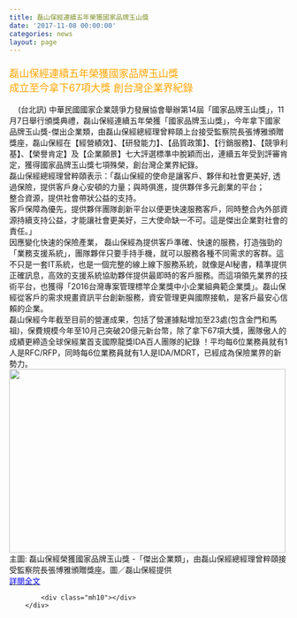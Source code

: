 ```yaml
---
title: 磊山保經連續五年榮獲國家品牌玉山獎
date: '2017-11-08 00:00:00'
categories: news
layout: page
---
```


<div class="text">
			<div>
	<p style="margin: 0px 0px 6px; font-family: Helvetica, Arial, sans-serif; color: rgb(29, 33, 41); font-size: 15px;">
		<span style="color:#ffa500;"><span style="font-size:18px;"><span class="_5mfr _47e3" style="line-height: 0; vertical-align: middle; margin: 0px 1px; font-family: inherit;"><span class="_7oe" style="display: inline-block; width: 0px; font-family: inherit;">&nbsp; &nbsp;</span></span></span></span></p>
</div>
<div>
	<div>
		<span style="color:#ffa500;"><span style="font-size:18px;">磊山保經連續五年榮獲國家品牌玉山獎</span></span></div>
	<div>
		<span style="color:#ffa500;"><span style="font-size:18px;">成立至今拿下67項大獎&nbsp;創台灣企業界紀錄</span></span></div>
	<div>
		&nbsp;&nbsp;&nbsp;&nbsp;&nbsp;&nbsp;&nbsp;&nbsp;&nbsp;&nbsp;&nbsp;&nbsp;&nbsp;&nbsp;&nbsp;&nbsp;&nbsp;&nbsp;&nbsp;&nbsp;&nbsp;&nbsp;&nbsp;&nbsp;&nbsp;&nbsp;&nbsp;&nbsp;&nbsp;&nbsp;&nbsp;&nbsp;&nbsp;&nbsp;&nbsp;&nbsp;&nbsp;&nbsp;&nbsp;&nbsp;&nbsp;&nbsp;&nbsp;&nbsp;&nbsp;&nbsp;&nbsp;</div>
	<div>
		<span style="font-size:14px;">&nbsp;&nbsp;&nbsp; (台北訊) 中華民國國家企業競爭力發展協會舉辦第14屆「國家品牌玉山獎」，11月7日舉行頒獎典禮，磊山保經連續五年榮獲「國家品牌玉山獎」，今年拿下國家品牌玉山獎-傑出企業類，由磊山保經總經理曾粹頤上台接受監察院長張博雅頒贈獎座，磊山保經在【經營績效】、【研發能力】、【品質政策】、【行銷服務】、【競爭利基】、【榮譽肯定】及【企業願景】七大評選標準中脫穎而出，連續五年受到評審肯定，獲得國家品牌玉山獎七項殊榮，創台灣企業界紀錄。</span></div>
	<div>
		<span style="font-size:14px;">磊山保經總經理曾粹頤表示：「磊山保經的使命是讓客戶、夥伴和社會更美好, 透過保險，提供客戶身心安頓的力量；與時俱進，提供夥伴多元創業的平台；</span></div>
	<div>
		<span style="font-size:14px;">整合資源，提供社會帶狀公益的支持。</span></div>
	<div>
		<span style="font-size:14px;">客戶保障為優先，提供夥伴團隊創新平台以便更快速服務客戶，同時整合內外部資源持續支持公益，才能讓社會更美好，三大使命缺一不可。這是傑出企業對社會的責任。」</span></div>
	<div>
		<span style="font-size:14px;">因應變化快速的保險產業， 磊山保經為提供客戶準確、快速的服務，打造強勁的「業務支援系統」，團隊夥伴只要手持手機，就可以服務各種不同需求的客群。這不只是一套IT系統，也是一個完整的線上線下服務系統，就像是AI秘書，精準提供正確訊息，高效的支援系統協助夥伴提供最即時的客戶服務。而這項領先業界的技術平台，也獲得「2016台灣專案管理標竿企業獎中小企業組典範企業獎」。磊山保經從客戶的需求規畫資訊平台創新服務，資安管理更與國際接軌，是客戶最安心信賴的企業。</span></div>
	<span style="font-size:14px;">磊山保經今年截至目前的營運成果，包括了營運據點增加至23處(包含金門和馬祖)，保費規模今年至10月己突破20億元新台幣，除了拿下67項大獎，團隊傲人的成績更締造全球保經業首支國際龍獎IDA百人團隊的紀錄 ！平均每6位業務員就有1人是RFC/RFP，同時每6位業務員就有1人是IDA/MDRT，已經成為保險業界的新勢力。</span></div>
<div>
	<img alt="" src="http://lsapp.leishan.com.tw/UserFiles/images/%E4%B8%BB%E5%9C%96%20%E7%A3%8A%E5%B1%B1%E4%BF%9D%E7%B6%93%E6%A6%AE%E7%8D%B2%E5%9C%8B%E5%AE%B6%E5%93%81%E7%89%8C%E7%8E%89%E5%B1%B1%E7%8D%8E%20-%E3%80%8C%E5%82%91%E5%87%BA%E4%BC%81%E6%A5%AD%E9%A1%9E%E3%80%8D%EF%BC%8C%E7%94%B1%E7%A3%8A%E5%B1%B1%E4%BF%9D%E7%B6%93%E7%B8%BD%E7%B6%93%E7%90%86%E6%9B%BE%E7%B2%B9%E9%A0%A4%E6%8E%A5%E5%8F%97%E7%9B%A3%E5%AF%9F%281%29.jpg" style="width: 500px; height: 333px;"></div>
<div>
	主圖: 磊山保經榮獲國家品牌玉山獎 -「傑出企業類」，由磊山保經總經理曾粹頤接受監察院長張博雅頒贈獎座。圖／磊山保經提供</div>
<div>
	<a href="https://www.facebook.com/leishanbroker/posts/1591396614253344"><span style="color:#0000ff;">詳閱全文</span></a></div>

			<div class="mh10"></div>
		</div>